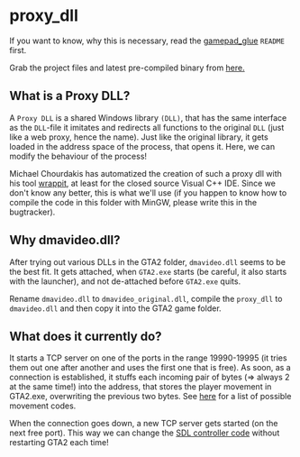 # proxy_dll
If you want to know, why this is necessary, read the [gamepad_glue](https://github.com/Bytewerk/gta2-hackers-remix/tree/master/gamepad_glue) `README` first.

Grab the project files and latest pre-compiled binary from [here.](https://github.com/Bytewerk/gta2-hackers-remix/releases/tag/0.0.0-proxy_dll)

## What is a Proxy DLL?

A `Proxy DLL` is a shared Windows library `(DLL)`, that has the same interface as the `DLL`-file it imitates and redirects all functions to the original `DLL` (just like a web proxy, hence the name). Just like the original library, it gets loaded in the address space of the process, that opens it. Here, we can modify the behaviour of the process!

Michael Chourdakis has automatized the creation of such a proxy dll with his tool [wrappit](http://www.codeproject.com/Articles/16541/Create-your-Proxy-DLLs-automatically), at least for the closed source Visual C++ IDE. Since we don't know any better, this is what we'll use (if you happen to know how to compile the code in this folder with MinGW, please write this in the bugtracker).

## Why dmavideo.dll?
After trying out various DLLs in the GTA2 folder, `dmavideo.dll` seems to be the best fit. It gets attached, when `GTA2.exe` starts (be careful, it also starts with the launcher), and not de-attached before `GTA2.exe` quits.

Rename `dmavideo.dll` to `dmavideo_original.dll`, compile the `proxy_dll` to `dmavideo.dll` and then copy it into the GTA2 game folder.

## What does it currently do?
It starts a TCP server on one of the ports in the range 19990-19995 (it tries them out one after another and uses the first one that is free).
As soon, as a connection is established, it stuffs each incoming pair of bytes (=> always 2 at the same time!) into the address, that stores the player movement in GTA2.exe, overwriting the previous two bytes. See [here](https://github.com/Bytewerk/gta2-hackers-remix/blob/master/gamepad_glue/sdl_controller_code/gta2_controls.h) for a list of possible movement codes.

When the connection goes down, a new TCP server gets started (on the next free port). This way we can change the [SDL controller code](https://github.com/Bytewerk/gta2-hackers-remix/tree/master/gamepad_glue/sdl_controller_code) without restarting GTA2 each time!

